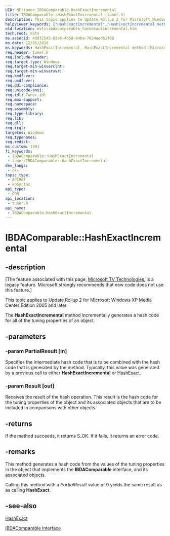 ```yaml
---
UID: NF:tuner.IBDAComparable.HashExactIncremental
title: IBDAComparable::HashExactIncremental (tuner.h)
description: This topic applies to Update Rollup 2 for Microsoft Windows XP Media Center Edition 2005 and later.
helpviewer_keywords: ["HashExactIncremental","HashExactIncremental method [Microsoft TV Technologies]","HashExactIncremental method [Microsoft TV Technologies]","IBDAComparable interface","IBDAComparable interface [Microsoft TV Technologies]","HashExactIncremental method","IBDAComparable.HashExactIncremental","IBDAComparable::HashExactIncremental","IBDAComparableHashExactIncremental","mstv.ibdacomparable_hashexactincremental","tuner/IBDAComparable::HashExactIncremental"]
old-location: mstv\ibdacomparable_hashexactincremental.htm
tech.root: mstv
ms.assetid: 4ddf2545-83a6-4b5d-94ba-7034aed61f08
ms.date: 12/05/2018
ms.keywords: HashExactIncremental, HashExactIncremental method [Microsoft TV Technologies], HashExactIncremental method [Microsoft TV Technologies],IBDAComparable interface, IBDAComparable interface [Microsoft TV Technologies],HashExactIncremental method, IBDAComparable.HashExactIncremental, IBDAComparable::HashExactIncremental, IBDAComparableHashExactIncremental, mstv.ibdacomparable_hashexactincremental, tuner/IBDAComparable::HashExactIncremental
req.header: tuner.h
req.include-header: 
req.target-type: Windows
req.target-min-winverclnt: 
req.target-min-winversvr: 
req.kmdf-ver: 
req.umdf-ver: 
req.ddi-compliance: 
req.unicode-ansi: 
req.idl: Tuner.idl
req.max-support: 
req.namespace: 
req.assembly: 
req.type-library: 
req.lib: 
req.dll: 
req.irql: 
targetos: Windows
req.typenames: 
req.redist: 
ms.custom: 19H1
f1_keywords:
 - IBDAComparable::HashExactIncremental
 - tuner/IBDAComparable::HashExactIncremental
dev_langs:
 - c++
topic_type:
 - APIRef
 - kbSyntax
api_type:
 - COM
api_location:
 - tuner.h
api_name:
 - IBDAComparable.HashExactIncremental
---
```


# IBDAComparable::HashExactIncremental


## -description

\[The feature associated with this page, [Microsoft TV Technologies](/previous-versions/windows/desktop/mstv/microsoft-tv-technologies-portal), is a legacy feature. Microsoft strongly recommends that new code does not use this feature.\]

This topic applies to Update Rollup 2 for Microsoft Windows XP Media Center Edition 2005 and later.
        



The <b>HashExactIncremental</b> method incrementally generates a hash code for all of the tuning properties of an object.

## -parameters

### -param PartialResult [in]

Specifies the intermediate hash code that is to be combined with the hash code that is generated by the method. Typically, this value was generated by a previous call to either <b>HashExactIncremental</b> or <a href="/previous-versions/windows/desktop/api/tuner/nf-tuner-ibdacomparable-hashexact">HashExact</a>.

### -param Result [out]

Receives the result of the hash operation. This result is the hash code for the tuning properties of the object and its associated objects that are to be included in comparisons with other objects.

## -returns

If the method succeeds, it returns S_OK. If it fails, it returns an error code.

## -remarks

This method generates a hash code from the values of the tuning properties in the object that implements the <b>IBDAComparable</b> interface, and its associated objects.

Calling this method with a <i>PartialResult</i> value of 0 yields the same result as as calling <b>HashExact</b>.

## -see-also

<a href="/previous-versions/windows/desktop/api/tuner/nf-tuner-ibdacomparable-hashexact">HashExact</a>



<a href="/previous-versions/windows/desktop/api/tuner/nn-tuner-ibdacomparable">IBDAComparable Interface</a>